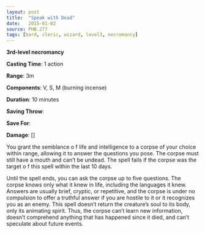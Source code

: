 ```yaml
---
layout: post
title:  "Speak with Dead"
date:   2015-01-02
source: PHB.277
tags: [bard, cleric, wizard, level3, necromancy]
---
```


**3rd-level necromancy**

**Casting Time**: 1 action

**Range**: 3m

**Components**: V, S, M (burning incense)

**Duration**: 10 minutes

**Saving Throw**:

**Save For**:

**Damage**: []

You grant the semblance o f life and intelligence to a corpse of your choice within range, allowing it to answer the questions you pose. The corpse must still have a mouth and can’t be undead. The spell fails if the corpse was the target o f this spell within the last 10 days.

Until the spell ends, you can ask the corpse up to five questions. The corpse knows only what it knew in life, including the languages it knew. Answers are usually brief, cryptic, or repetitive, and the corpse is under no compulsion to offer a truthful answer if you are hostile to it or it recognizes you as an enemy. This spell doesn’t return the creature’s soul to its body, only its animating spirit. Thus, the corpse can’t learn new information, doesn’t comprehend anything that has happened since it died, and can’t speculate about future events.
